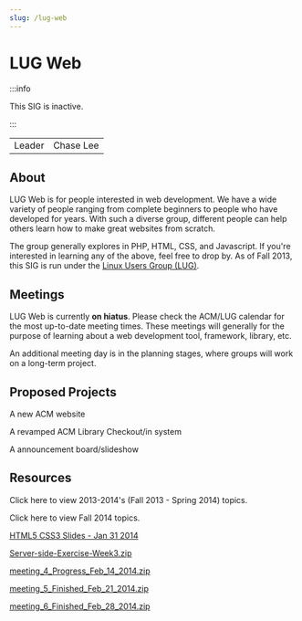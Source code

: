 ```yaml
---
slug: /lug-web
---
```


# LUG Web

:::info

This SIG is inactive.

:::

|        |           |
| ------ | --------- |
| Leader | Chase Lee |

## About

LUG Web is for people interested in web development. We have a wide variety of people ranging from complete beginners to people who have developed for years. With such a diverse group, different people can help others learn how to make great websites from scratch.

The group generally explores in PHP, HTML, CSS, and Javascript. If you're interested in learning any of the above, feel free to drop by. As of Fall 2013, this SIG is run under the [Linux Users Group (LUG)](https://lug.cs.uic.edu).

## Meetings

LUG Web is currently **on hiatus**. Please check the ACM/LUG calendar for the most up-to-date meeting times. These meetings will generally for the purpose of learning about a web development tool, framework, library, etc.

An additional meeting day is in the planning stages, where groups will work on a long-term project.

## Proposed Projects

A new ACM website

A revamped ACM Library Checkout/in system

A announcement board/slideshow

## Resources

Click here to view 2013-2014's (Fall 2013 - Spring 2014) topics.

Click here to view Fall 2014 topics.

[HTML5 CSS3 Slides - Jan 31 2014](/media/Sig_Web_Meeting_2.pptx)

[Server-side-Exercise-Week3.zip](/media/Server-side-Exercise-Week3.zip)

[meeting_4_Progress_Feb_14_2014.zip](/media/meeting_4_Progress_Feb_14_2014.zip)

[meeting_5_Finished_Feb_21_2014.zip](/media/meeting_5_Finished_Feb_21_2014.zip)

[meeting_6_Finished_Feb_28_2014.zip](/media/meeting_6_Finished_Feb_28_2014.zip)
